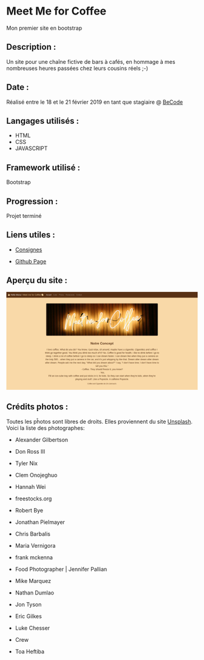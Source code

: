 # Meet Me for Coffee

Mon premier site en bootstrap

## Description :

Un site pour une chaîne fictive de bars à cafés, en hommage à mes nombreuses heures passées chez leurs cousins réels ;-)

## Date :

Réalisé entre le 18 et le 21 février 2019 en tant que stagiaire @ [BeCode](https://github.com/becodeorg)

## Langages utilisés :

+ HTML
+ CSS
+ JAVASCRIPT

## Framework utilisé :

Bootstrap

## Progression :

Projet terminé

## Liens utiles :

+ [Consignes](https://github.com/becodeorg/BXL-Johnson-3.9/tree/master/Projets/Restaurant_Bootstrap)

+ [Github Page](https://monamarchetti.github.io/Meet-Me-for-Coffee/)

## Aperçu du site :

![Apercu du site](assets/img/capturemeetmeforcoffee.png)

## Crédits photos :

Toutes les pĥotos sont libres de droits. 
Elles proviennent du site [Unsplash](https://unsplash.com). 
Voici la liste des photographes:

+ Alexander Gilbertson

+ Don Ross III

+ Tyler Nix

+ Clem Onojeghuo

+ Hannah Wei

+ freestocks.org

+ Robert Bye

+ Jonathan Pielmayer

+ Chris Barbalis

+ Maria Vernigora

+ frank mckenna

+ Food Photographer | Jennifer Pallian

+ Mike Marquez

+ Nathan Dumlao

+ Jon Tyson

+ Eric Gilkes

+ Luke Chesser

+ Crew

+ Toa Heftiba


